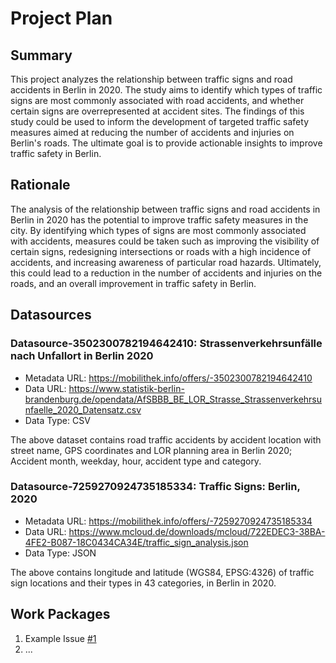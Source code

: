 # Project Plan

## Summary

<!-- Describe your data science project in max. 5 sentences. -->
This project analyzes the relationship between traffic signs and road accidents in Berlin in 2020.
The study aims to identify which types of traffic signs are most commonly associated with road accidents, and whether certain signs are overrepresented at accident sites.
The findings of this study could be used to inform the development of targeted traffic safety measures aimed at reducing the number of accidents and injuries on Berlin's roads.
The ultimate goal is to provide actionable insights to improve traffic safety in Berlin.


## Rationale

<!-- Outline the impact of the analysis, e.g. which pains it solves. -->
The analysis of the relationship between traffic signs and road accidents in Berlin in 2020 has the potential to improve traffic safety measures in the city.
By identifying which types of signs are most commonly associated with accidents, measures could be taken such as improving the visibility of certain signs, redesigning intersections or roads with a high incidence of accidents, and increasing awareness of particular road hazards. 
Ultimately, this could lead to a reduction in the number of accidents and injuries on the roads, and an overall improvement in traffic safety in Berlin.

## Datasources

<!-- Describe each datasources you plan to use in a section. Use the prefic "DatasourceX" where X is the id of the datasource. -->

### Datasource-3502300782194642410: Strassenverkehrsunfälle nach Unfallort in Berlin 2020
* Metadata URL: https://mobilithek.info/offers/-3502300782194642410
* Data URL: https://www.statistik-berlin-brandenburg.de/opendata/AfSBBB_BE_LOR_Strasse_Strassenverkehrsunfaelle_2020_Datensatz.csv
* Data Type: CSV

The above dataset contains road traffic accidents by accident location with street name, GPS coordinates and LOR planning area in Berlin 2020; Accident month, weekday, hour, accident type and category.

### Datasource-7259270924735185334: Traffic Signs: Berlin, 2020
* Metadata URL: https://mobilithek.info/offers/-7259270924735185334
* Data URL: https://www.mcloud.de/downloads/mcloud/722EDEC3-38BA-4FE2-B087-18C0434CA34E/traffic_sign_analysis.json
* Data Type: JSON

The above contains longitude and latitude (WGS84, EPSG:4326) of traffic sign locations and their types in 43 categories, in Berlin in 2020.

## Work Packages

<!-- List of work packages ordered sequentially, each pointing to an issue with more details. -->


1. Example Issue [#1][i1]
2. ...

[i1]: https://github.com/jvalue/2023-amse-template/issues/1
